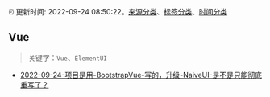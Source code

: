 :alarm_clock: 更新时间: 2022-09-24 08:50:22。[来源分类](../README.md)、[标签分类](../TAGS.md)、[时间分类](../TIMELINE.md)

## Vue


> 关键字：`Vue`、`ElementUI`



- [2022-09-24-项目是用-BootstrapVue-写的，升级-NaiveUI-是不是只能彻底重写了？](https://www.v2ex.com/t/882639) 